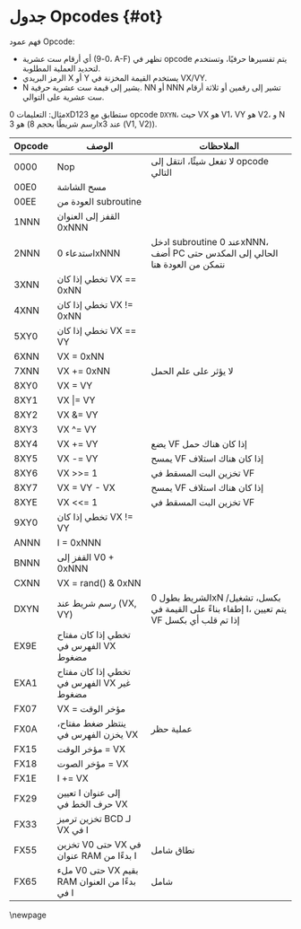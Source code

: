 # جدول Opcodes {#ot}

فهم عمود Opcode:

- أي أرقام ست عشرية (0-9، A-F) تظهر في opcode يتم تفسيرها حرفيًا، وتستخدم لتحديد العملية المطلوبة.
- الرمز البريدي X أو Y يستخدم القيمة المخزنة في VX/VY.
- N يشير إلى قيمة ست عشرية حرفية. NN أو NNN تشير إلى رقمين أو ثلاثة أرقام ست عشرية على التوالي.

مثال: التعليمات 0xD123 ستطابق مع opcode `DXYN`، حيث VX هو V1، VY هو V2، و N هو 3 (ارسم شريطًا بحجم 8x3 عند (V1, V2)).

| Opcode |                      الوصف                             |                                         الملاحظات                                         |
| ------ | ------------------------------------------------------------ | ------------------------------------------------------------------------------------- |
| 0000   | Nop                                                          | لا تفعل شيئًا، انتقل إلى opcode التالي                                                   |
| 00E0   | مسح الشاشة                                                 |                                                                                       |
| 00EE   | العودة من subroutine                                       |                                                                                       |
| 1NNN   | القفز إلى العنوان 0xNNN                                        |                                                                                       |
| 2NNN   | استدعاء 0xNNN                                                   | ادخل subroutine عند 0xNNN، أضف PC الحالي إلى المكدس حتى نتمكن من العودة هنا         |
| 3XNN   | تخطي إذا كان VX == 0xNN                                           |                                                                                       |
| 4XNN   | تخطي إذا كان VX != 0xNN                                           |                                                                                       |
| 5XY0   | تخطي إذا كان VX == VY                                             |                                                                                       |
| 6XNN   | VX = 0xNN                                                    |                                                                                       |
| 7XNN   | VX += 0xNN                                                   | لا يؤثر على علم الحمل                                                             |
| 8XY0   | VX = VY                                                      |                                                                                       |
| 8XY1   | VX \|= VY                                                    |                                                                                       |
| 8XY2   | VX &= VY                                                     |                                                                                       |
| 8XY3   | VX ^= VY                                                     |                                                                                       |
| 8XY4   | VX += VY                                                     | يضع VF إذا كان هناك حمل                                                                      |
| 8XY5   | VX -= VY                                                     | يمسح VF إذا كان هناك استلاف                                                                   |
| 8XY6   | VX >>= 1                                                     | تخزين البت المسقط في VF                                                               |
| 8XY7   | VX = VY - VX                                                 | يمسح VF إذا كان هناك استلاف                                                                   |
| 8XYE   | VX <<= 1                                                     | تخزين البت المسقط في VF                                                               |
| 9XY0   | تخطي إذا كان VX != VY                                             |                                                                                       |
| ANNN   | I = 0xNNN                                                    |                                                                                       |
| BNNN   | القفز إلى V0 + 0xNNN                                           |                                                                                       |
| CXNN   | VX = rand() & 0xNN                                           |                                                                                       |
| DXYN   | رسم شريط عند (VX, VY)                                      | الشريط بطول 0xN بكسل، تشغيل/إطفاء بناءً على القيمة في I، يتم تعيين VF إذا تم قلب أي بكسل   |
| EX9E   | تخطي إذا كان مفتاح الفهرس في VX مضغوط                           |                                                                                       |
| EXA1   | تخطي إذا كان مفتاح الفهرس في VX غير مضغوط                        |                                                                                       |
| FX07   | VX = مؤخر الوقت                                             |                                                                                       |
| FX0A   | ينتظر ضغط مفتاح، يخزن الفهرس في VX                      | عملية حظر                                                                    |
| FX15   | مؤخر الوقت = VX                                             |                                                                                       |
| FX18   | مؤخر الصوت = VX                                             |                                                                                       |
| FX1E   | I += VX                                                      |                                                                                       |
| FX29   | تعيين I إلى عنوان حرف الخط في VX                     |                                                                                       |
| FX33   | تخزين ترميز BCD لـ VX في I                             |                                                                                       |
| FX55   | تخزين V0 حتى VX في عنوان RAM بدءًا من I             | نطاق شامل                                                                       |
| FX65   | ملء V0 حتى VX بقيم RAM بدءًا من العنوان في I    | شامل                                                                             |

\newpage
